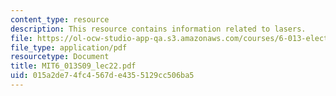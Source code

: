 ```yaml
---
content_type: resource
description: This resource contains information related to lasers.
file: https://ol-ocw-studio-app-qa.s3.amazonaws.com/courses/6-013-electromagnetics-and-applications-spring-2009/015a2de74fc4567de4355129cc506ba5_MIT6_013S09_lec22.pdf
file_type: application/pdf
resourcetype: Document
title: MIT6_013S09_lec22.pdf
uid: 015a2de7-4fc4-567d-e435-5129cc506ba5
---
```

